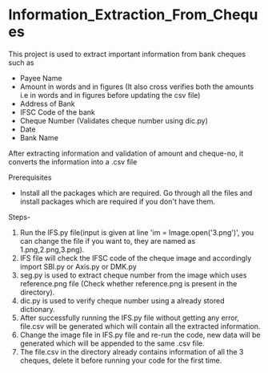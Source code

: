 # Information_Extraction_From_Cheques


This project is used to extract important information from bank cheques such as 
- Payee Name
- Amount in words and in figures (It also cross verifies both the amounts i.e in words and in figures before updating the csv file)
- Address of Bank
- IFSC Code of the bank 
- Cheque Number (Validates cheque number using dic.py)
- Date 
- Bank Name

After extracting information and validation of amount and cheque-no, it converts the information into a .csv file 


Prerequisites
- Install all the packages which are required. Go through all the files and install packages which are required if you don't have them.



Steps-
1) Run the IFS.py file(input is given at line 'im = Image.open('3.png')', you can change the file if you want to, they are named as 1.png,2.png,3.png).
2) IFS file will check the IFSC code of the cheque image and accordingly import SBI.py or Axis.py or DMK.py
3) seg.py is used to extract cheque number from the image which uses reference.png file (Check whether reference.png is present in the directory).
4) dic.py is used to verify cheque number using a already stored dictionary.
5) After successfully running the IFS.py file without getting any error, file.csv will be generated which will contain all the extracted information.
6) Change the image file in IFS.py file and re-run the code, new data will be generated which will be appended to the same .csv file.
7) The file.csv in the directory already contains information of all the 3 cheques, delete it before running your code for the first time.
